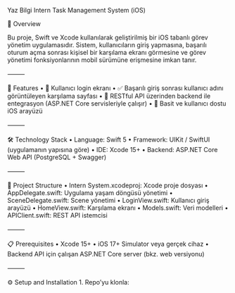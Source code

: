 Yaz Bilgi Intern Task Management System (iOS)

📖 Overview

Bu proje, Swift ve Xcode kullanılarak geliştirilmiş bir iOS tabanlı görev yönetim uygulamasıdır.
Sistem, kullanıcıların giriş yapmasına, başarılı oturum açma sonrası kişisel bir karşılama ekranı görmesine ve görev yönetimi fonksiyonlarının mobil sürümüne erişmesine imkan tanır.

⸻

🚀 Features
	•	👤 Kullanıcı login ekranı
	•	✅ Başarılı giriş sonrası kullanıcı adını görüntüleyen karşılama sayfası
	•	📡 RESTful API üzerinden backend ile entegrasyon (ASP.NET Core servisleriyle çalışır)
	•	🎨 Basit ve kullanıcı dostu iOS arayüzü

⸻

🛠 Technology Stack
	•	Language: Swift 5
	•	Framework: UIKit / SwiftUI (uygulamanın yapısına göre)
	•	IDE: Xcode 15+
	•	Backend: ASP.NET Core Web API (PostgreSQL + Swagger)

⸻

📂 Project Structure
	•	Intern System.xcodeproj: Xcode proje dosyası
	•	AppDelegate.swift: Uygulama yaşam döngüsü yönetimi
	•	SceneDelegate.swift: Scene yönetimi
	•	LoginView.swift: Kullanıcı giriş arayüzü
	•	HomeView.swift: Karşılama ekranı
	•	Models.swift: Veri modelleri
	•	APIClient.swift: REST API istemcisi

⸻

📋 Prerequisites
	•	Xcode 15+
	•	iOS 17+ Simulator veya gerçek cihaz
	•	Backend API için çalışan ASP.NET Core server (bkz. web versiyonu)

⸻

⚙️ Setup and Installation
	1.	Repo’yu klonla:
